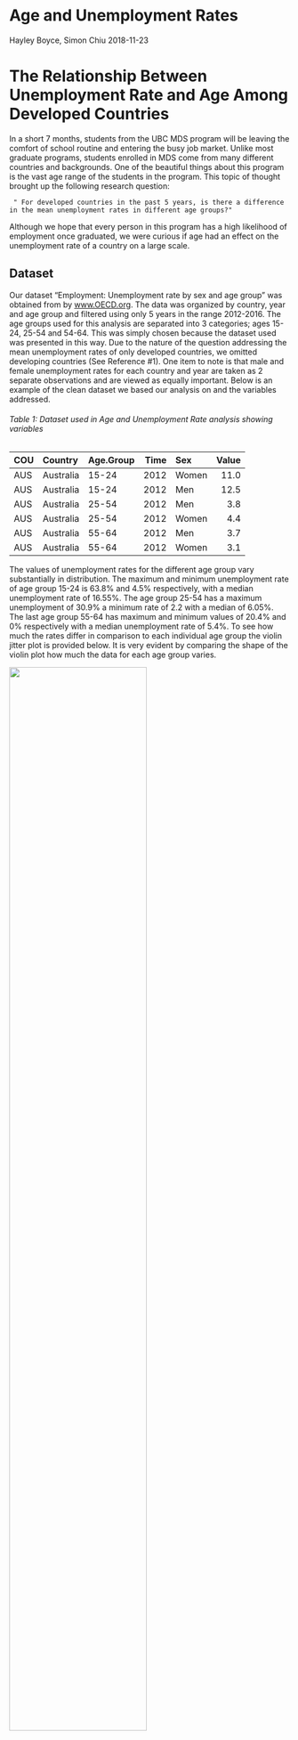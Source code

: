Age and Unemployment Rates
================
Hayley Boyce, Simon Chiu
2018-11-23

The Relationship Between Unemployment Rate and Age Among Developed Countries
============================================================================

In a short 7 months, students from the UBC MDS program will be leaving the comfort of school routine and entering the busy job market. Unlike most graduate programs, students enrolled in MDS come from many different countries and backgrounds. One of the beautiful things about this program is the vast age range of the students in the program. This topic of thought brought up the following research question:

     " For developed countries in the past 5 years, is there a difference in the mean unemployment rates in different age groups?"

Although we hope that every person in this program has a high likelihood of employment once graduated, we were curious if age had an effect on the unemployment rate of a country on a large scale.

Dataset
-------

Our dataset “Employment: Unemployment rate by sex and age group” was obtained from by www.OECD.org. The data was organized by country, year and age group and filtered using only 5 years in the range 2012-2016. The age groups used for this analysis are separated into 3 categories; ages 15-24, 25-54 and 54-64. This was simply chosen because the dataset used was presented in this way. Due to the nature of the question addressing the mean unemployment rates of only developed countries, we omitted developing countries (See Reference \#1). One item to note is that male and female unemployment rates for each country and year are taken as 2 separate observations and are viewed as equally important. Below is an example of the clean dataset we based our analysis on and the variables addressed.

###### Table 1: Dataset used in Age and Unemployment Rate analysis showing variables

| COU | Country   | Age.Group |  Time| Sex   |  Value|
|:----|:----------|:----------|-----:|:------|------:|
| AUS | Australia | 15-24     |  2012| Women |   11.0|
| AUS | Australia | 15-24     |  2012| Men   |   12.5|
| AUS | Australia | 25-54     |  2012| Men   |    3.8|
| AUS | Australia | 25-54     |  2012| Women |    4.4|
| AUS | Australia | 55-64     |  2012| Men   |    3.7|
| AUS | Australia | 55-64     |  2012| Women |    3.1|

The values of unemployment rates for the different age group vary substantially in distribution. The maximum and minimum unemployment rate of age group 15-24 is 63.8% and 4.5% respectively, with a median unemployment rate of 16.55%. The age group 25-54 has a maximum unemployment of 30.9% a minimum rate of 2.2 with a median of 6.05%. The last age group 55-64 has maximum and minimum values of 20.4% and 0% respectively with a median unemployment rate of 5.4%. To see how much the rates differ in comparison to each individual age group the violin jitter plot is provided below. It is very evident by comparing the shape of the violin plot how much the data for each age group varies.

<img src="../img/violin.png" width="70%" />

###### Figure 1: Violin with Overlaying Jitter plots showing how the data is distributed for each age group

Findings
--------

To begin the analysis we first must perform ANOVA to answer our hypothesis question " Iis there a difference in the mean unemployment rates in different age groups??". For this test, our 2 hypotheses are as follows:

> Null hypothesis: The mean unemployment rates across all age groups are equal.
>
> Alternative hypothesis: The mean unemployment rates across all age groups are not equal.

ANOVA produced the following results:

###### Table 2: ANOVA results for Age Group and unemployment rates

| term      |    df|     sumsq|       meansq|  statistic|  p.value|
|:----------|-----:|---------:|------------:|----------:|--------:|
| Age.Group |     2|  34289.67|  17144.83395|   297.7235|        0|
| Residuals |  1017|  58565.40|     57.58644|         NA|       NA|

The table shows a p-value of ~0.0 (1.645731e-102 when calculating). Using a critical value of 0.05 shows strong evidence to reject the null hypothesis. This result produces the conclusion that all three age groups mean unemployment rate are not equal. Although successful in nature, this conclusion does not exactly answer what age groups differ among the three and we must perform further analysis to discover exactly which of the three groups are different from one another. This leads us to pair-wise t-testing. In order to find which age group's mean unemployment rates statistically differ, each pair of age groups must be compared using a t-test and new individual hypotheses.

> Null hypothesis: Age group 1 and age group 2 have equal mean unemployment rates.
>
> Alternative hypothesis: Age group 1 and age group 2 do not have equal mean unemployment rates.

Evaluating the confidence interval of each group, it is evidence there is little to no overlap between the groups as displayed in figure 2.

<img src="../img/mean_CI.png" width="70%" />

###### Figure 2: Confidence Intervals of Mean Unemployment Rates of the 3 Age Groups

Performing 3 separate tests produced the values in Table 3, showing Figure 2 confidence interval predictions correct.

###### Table 3: Pair-wise T-Test for Each Pair of Age Groups.

| Age.group.1 | Age.group.2 |    p.value| reject\_H0 |
|:------------|:------------|----------:|:-----------|
| 25-54       | 15-24       |  0.0000000| TRUE       |
| 55-64       | 15-24       |  0.0000000| TRUE       |
| 55-64       | 25-54       |  0.0296711| TRUE       |

The table above shows that all three t-tests produced p values that are lower than the critical value of 0.05, giving sufficient evidence to reject all 3 null hypotheses. This translates to all three age groups having statistically different mean unemployment rates from one another.

Conclusion:
-----------

As much as we hoped that all mean unemployment rates were equal after performing an ANOVA test and followed up with 3 pairwise t-tests, we can confirm quite confidently that all three age groups are not equal and are all different from each other. One finding that particularly stood out was how much higher the age group 15-24 was when compared to the other 2. This was not a surprise; however, it was not an ideal result in terms of expectations in society.

Assumptions
-----------

In order to apply the ANOVA, we are assuming that the following conditions are satisified. First of all, all of our samples are independent of each other. Secondly, the variances between different age groups are assumed to be equal. thirdly, to be able to use anova and pairwise t-tests we need to assume our data and residuals are normally distributed. Lastly, we are assuming that male and female observations are equally important in our studies.

Limitations
-----------

Since the ranges of age groups are already defined in our dataset, we can only perform our analysis with the pre-defined groups. Furthermore, the pairwise t-tests that we conducted in our later analysis often have an increased chance of having a type I error, due to the higher number of t-tests that we are performing.

Future Directions:
------------------

In the future, we might conduct a similar analysis on a gender-specific basis to see if our data agrees with the claim from other statisticians that the gender unemployment gap exists.(check references \#3) Also, we can extend our current analysis to not only developed countries but also developing countries. In addition, it would be preferable if we can reproduce the analysis with a finer age group separations.

References
----------

-   List of Developed Countries <https://en.wikipedia.org/wiki/Developed_country>, section: World Bank high-income economies
-   Dataset <https://stats.oecd.org/index.aspx?queryid=54743>
-   Gender Unemployment Gap by Stefania Albanesi, Aysegul Sahin <https://voxeu.org/article/gender-unemployment-gap>
